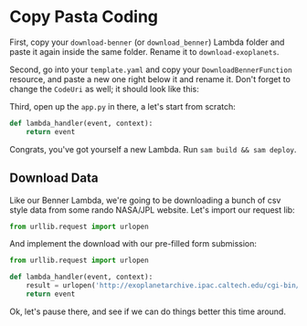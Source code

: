 # Copy Pasta Coding

First, copy your `download-benner` (or `download_benner`) Lambda folder and paste it again inside the same folder. Rename it to `download-exoplanets`.

Second, go into your `template.yaml` and copy your `DownloadBennerFunction` resource, and paste a new one right below it and rename it. Don't forget to change the `CodeUri` as well; it should look like this:

Third, open up the `app.py` in there, a let's start from scratch:

```python
def lambda_handler(event, context):
    return event
```

Congrats, you've got yourself a new Lambda. Run `sam build && sam deploy`.

## Download Data

Like our Benner Lambda, we're going to be downloading a bunch of csv style data from some rando NASA/JPL website. Let's import our request lib:

```python
from urllib.request import urlopen
```

And implement the download with our pre-filled form submission:

```python
from urllib.request import urlopen

def lambda_handler(event, context):
    result = urlopen('http://exoplanetarchive.ipac.caltech.edu/cgi-bin/nstedAPI/nph-nstedAPI?table=cumulative&select=koi_sma,kepoi_name,koi_eccen,koi_incl,koi_longp,koi_period,koi_prad,koi_teq,koi_srad,koi_steff,koi_sage,koi_disposition,koi_pdisposition')
    return event
```

Ok, let's pause there, and see if we can do things better this time around.
